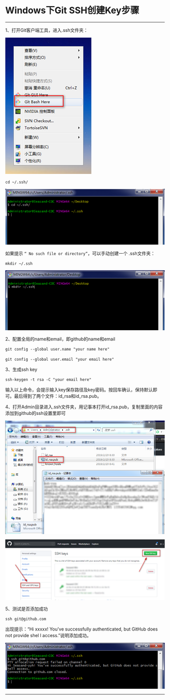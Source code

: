 # Windows下Git SSH创建Key步骤

---

1、打开Git客户端工具，进入.ssh文件夹：

![1550632319240](images/1550632319240.png)

~~~
cd ~/.ssh/
~~~

![1550632631749](images/1550632631749.png)

如果提示 `“ No such file or directory”`，可以手动创建一个 .ssh文件夹：

~~~
mkdir ~/.ssh
~~~

![1550632534841](images/1550632534841.png)



2、配置全局的name和email，即github的name和email

~~~
git config --global user.name "your name here"

git config --global user.email "your email here"
~~~



3、生成ssh key

~~~
ssh-keygen -t rsa -C "your email here"
~~~

输入以上命令，会提示输入key保存路径及key密码。按回车确认，保持默认即可。最后得到了两个文件：id_rsa和id_rsa.pub。



4、打开Admin目录进入.ssh文件夹，用记事本打开id_rsa.pub，复制里面的内容添加到github的ssh设置里即可

![1550633940419](images/1550633940419.png)

![1550633770826](images/1550633770826.png)



5、测试是否添加成功

~~~
ssh git@github.com
~~~

出现提示：“Hi xxxxx! You've successfully authenticated, but GitHub does not provide shel l access.”说明添加成功。

![1550633465659](images/1550633465659.png)



---

